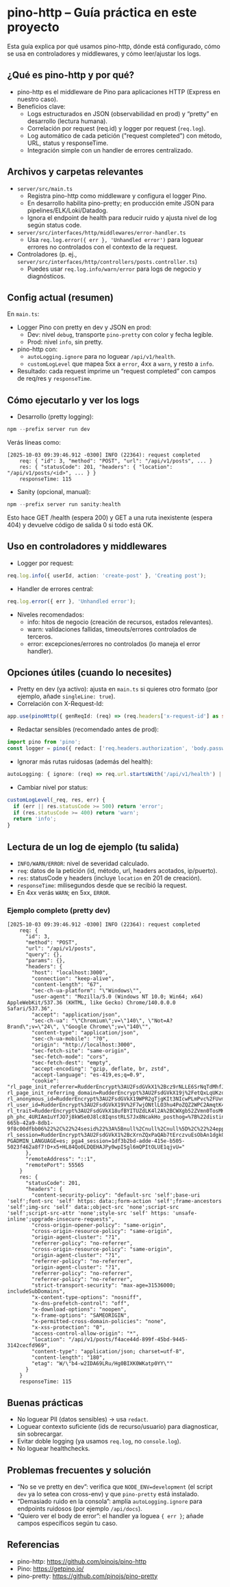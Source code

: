 # pino-http – Guía práctica en este proyecto

Esta guía explica por qué usamos pino-http, dónde está configurado, cómo se usa en controladores y middlewares, y cómo leer/ajustar los logs.

## ¿Qué es pino-http y por qué?
- pino-http es el middleware de Pino para aplicaciones HTTP (Express en nuestro caso).
- Beneficios clave:
  - Logs estructurados en JSON (observabilidad en prod) y “pretty” en desarrollo (lectura humana).
  - Correlación por request (req.id) y logger por request (`req.log`).
  - Log automático de cada petición ("request completed") con método, URL, status y responseTime.
  - Integración simple con un handler de errores centralizado.

## Archivos y carpetas relevantes
- `server/src/main.ts`
  - Registra pino-http como middleware y configura el logger Pino.
  - En desarrollo habilita pino-pretty; en producción emite JSON para pipelines/ELK/Loki/Datadog.
  - Ignora el endpoint de health para reducir ruido y ajusta nivel de log según status code.
- `server/src/interfaces/http/middlewares/error-handler.ts`
  - Usa `req.log.error({ err }, 'Unhandled error')` para loguear errores no controlados con el contexto de la request.
- Controladores (p. ej., `server/src/interfaces/http/controllers/posts.controller.ts`)
  - Puedes usar `req.log.info/warn/error` para logs de negocio y diagnósticos.

## Config actual (resumen)
En `main.ts`:
- Logger Pino con pretty en dev y JSON en prod:
  - Dev: nivel `debug`, transporte `pino-pretty` con color y fecha legible.
  - Prod: nivel `info`, sin pretty.
- pino-http con:
  - `autoLogging.ignore` para no loguear `/api/v1/health`.
  - `customLogLevel` que mapea 5xx a `error`, 4xx a `warn`, y resto a `info`.
- Resultado: cada request imprime un “request completed” con campos de req/res y `responseTime`.

## Cómo ejecutarlo y ver los logs
- Desarrollo (pretty logging):
```powershell
npm --prefix server run dev
```
Verás líneas como:
```
[2025-10-03 09:39:46.912 -0300] INFO (22364): request completed
    req: { "id": 3, "method": "POST", "url": "/api/v1/posts", ... }
    res: { "statusCode": 201, "headers": { "location": "/api/v1/posts/<id>", ... } }
    responseTime: 115
```

- Sanity (opcional, manual):
```powershell
npm --prefix server run sanity:health
```
Esto hace GET /health (espera 200) y GET a una ruta inexistente (espera 404) y devuelve código de salida 0 si todo está OK.

## Uso en controladores y middlewares
- Logger por request:
```ts
req.log.info({ userId, action: 'create-post' }, 'Creating post');
```
- Handler de errores central:
```ts
req.log.error({ err }, 'Unhandled error');
```
- Niveles recomendados:
  - info: hitos de negocio (creación de recursos, estados relevantes).
  - warn: validaciones fallidas, timeouts/errores controlados de terceros.
  - error: excepciones/errores no controlados (lo maneja el error handler).

## Opciones útiles (cuando lo necesites)
- Pretty en dev (ya activo): ajusta en `main.ts` si quieres otro formato (por ejemplo, añade `singleLine: true`).
- Correlación con X-Request-Id:
```ts
app.use(pinoHttp({ genReqId: (req) => (req.headers['x-request-id'] as string) || crypto.randomUUID() }));
```
- Redactar sensibles (recomendado antes de prod):
```ts
import pino from 'pino';
const logger = pino({ redact: ['req.headers.authorization', 'body.password'] });
```
- Ignorar más rutas ruidosas (además del health):
```ts
autoLogging: { ignore: (req) => req.url.startsWith('/api/v1/health') || req.url.startsWith('/api/docs') }
```
- Cambiar nivel por status:
```ts
customLogLevel(_req, res, err) {
  if (err || res.statusCode >= 500) return 'error';
  if (res.statusCode >= 400) return 'warn';
  return 'info';
}
```

## Lectura de un log de ejemplo (tu salida)
- `INFO/WARN/ERROR`: nivel de severidad calculado.
- `req`: datos de la petición (id, método, url, headers acotados, ip/puerto).
- `res`: statusCode y headers (incluye `location` en 201 de creación).
- `responseTime`: milisegundos desde que se recibió la request.
- En 4xx verás `WARN`; en 5xx, `ERROR`.

### Ejemplo completo (pretty dev)

```
[2025-10-03 09:39:46.912 -0300] INFO (22364): request completed
    req: {
      "id": 3,
      "method": "POST",
      "url": "/api/v1/posts",
      "query": {},
      "params": {},
      "headers": {
        "host": "localhost:3000",
        "connection": "keep-alive",
        "content-length": "67",
        "sec-ch-ua-platform": "\"Windows\"",
        "user-agent": "Mozilla/5.0 (Windows NT 10.0; Win64; x64) AppleWebKit/537.36 (KHTML, like Gecko) Chrome/140.0.0.0 Safari/537.36",      
        "accept": "application/json",
        "sec-ch-ua": "\"Chromium\";v=\"140\", \"Not=A?Brand\";v=\"24\", \"Google Chrome\";v=\"140\"",
        "content-type": "application/json",
        "sec-ch-ua-mobile": "?0",
        "origin": "http://localhost:3000",
        "sec-fetch-site": "same-origin",
        "sec-fetch-mode": "cors",
        "sec-fetch-dest": "empty",
        "accept-encoding": "gzip, deflate, br, zstd",
        "accept-language": "es-419,es;q=0.9",
        "cookie": "rl_page_init_referrer=RudderEncrypt%3AU2FsdGVkX1%2Bcz9rNLLE6SrNqTdMhfJt%2Bs3G5dtmSM44%3D; rl_page_init_referring_domain=RudderEncrypt%3AU2FsdGVkX19j%2FetQxLqUKzdvUP6fCULQwENBFT8Kmtw%3D; rl_anonymous_id=RudderEncrypt%3AU2FsdGVkX19WPR2gTjgKIt3NIcwPLmPvc%2FUvml95iUsdXxryOw0%2BCbi6N48zNeKxN9q47e5U6dm4h2pVWjGoow%3D%3D; rl_user_id=RudderEncrypt%3AU2FsdGVkX19V%2F7wjONtlLO3hu4PoZQZ2WPC2AmqtK4dJqeMTa4LgJEcMqPDtMEzUtc%2BBdsTlEetjkhqXyCK%2FVLxJkFx6%2BaY4gQOU4TNgIjHix256J9arHpn6F3bzDyD89N5STwtwbNITPshFU1WwVghONxIuB1Pva33oTzP2kmw%3D; rl_trait=RudderEncrypt%3AU2FsdGVkX18ufBYITUZdLK4l2A%2BCWXgb52ZVmn0TosMK1Xg7YQDJEx75RYetwywife7Vr6IEK5iFjE1CDD9rCPJwzSQsmYFbb8jQX2cH90ivFRCvWiuY9vgsa1H0%2B06k6d%2Fu8QCbgGE%2BuGYqPBivRQ%3D%3D; ph_phc_4URIAm1uYfJO7j8kWSe0J8lc8IqnstRLS7Jx8NcakHo_posthog=%7B%22distinct_id%22%3A%22a98e9c03959d066a64a2435efb40d8ea2c97af170e27ba36d583ac40d0cd22be%230c8cb94d-665b-42a9-8db1-9f8c00dfbb06%22%2C%22%24sesid%22%3A%5Bnull%2Cnull%2Cnull%5D%2C%22%24epp%22%3Atrue%2C%22%24initial_person_info%22%3A%7B%22r%22%3A%22%24direct%22%2C%22u%22%3A%22http%3A%2F%2Flocalhost%3A5678%2Fsetup%22%7D%7D; rl_session=RudderEncrypt%3AU2FsdGVkX1%2BcXrnZQxPaQAb7tErczvuEsObAn1dgkOqXR8sFQgNzwpRXZuXGhSjfjHvHegVu5CQVipyk9sxaAXusxk3I9V9ECGxX84sLy19NVB%2FKAt87Kc%2BfiT44CXjO0V79VSzly%2B4aBhx9Dul62g%3D%3D; PGADMIN_LANGUAGE=es; pga4_session=1df3b2bd-adde-415e-b505-5023f462a8f7!D+x5+HL84Qo0LDQEHAJPy0wpISgl6mQPItOLUE1qjvU="
      },
      "remoteAddress": "::1",
      "remotePort": 55565
    }
    res: {
      "statusCode": 201,
      "headers": {
        "content-security-policy": "default-src 'self';base-uri 'self';font-src 'self' https: data:;form-action 'self';frame-ancestors 'self';img-src 'self' data:;object-src 'none';script-src 'self';script-src-attr 'none';style-src 'self' https: 'unsafe-inline';upgrade-insecure-requests",
        "cross-origin-opener-policy": "same-origin",
        "cross-origin-resource-policy": "same-origin",
        "origin-agent-cluster": "?1",
        "referrer-policy": "no-referrer",
        "cross-origin-resource-policy": "same-origin",
        "origin-agent-cluster": "?1",
        "referrer-policy": "no-referrer",
        "origin-agent-cluster": "?1",
        "referrer-policy": "no-referrer",
        "referrer-policy": "no-referrer",
        "strict-transport-security": "max-age=31536000; includeSubDomains",
        "x-content-type-options": "nosniff",
        "x-dns-prefetch-control": "off",
        "x-download-options": "noopen",
        "x-frame-options": "SAMEORIGIN",
        "x-permitted-cross-domain-policies": "none",
        "x-xss-protection": "0",
        "access-control-allow-origin": "*",
        "location": "/api/v1/posts/f4ace44d-899f-45bd-9445-3142cecfd969",
        "content-type": "application/json; charset=utf-8",
        "content-length": "180",
        "etag": "W/\"b4-w2IDA69LRu/Hg0BIXK0WKatp0YY\""
      }
    }
    responseTime: 115
```

## Buenas prácticas
- No loguear PII (datos sensibles) → usa `redact`.
- Loguear contexto suficiente (ids de recurso/usuario) para diagnosticar, sin sobrecargar.
- Evitar doble logging (ya usamos `req.log`, no `console.log`).
- No loguear healthchecks.

## Problemas frecuentes y solución
- “No se ve pretty en dev”: verifica que `NODE_ENV=development` (el script `dev` ya lo setea con cross-env) y que `pino-pretty` está instalado.
- “Demasiado ruido en la consola”: amplía `autoLogging.ignore` para endpoints ruidosos (por ejemplo `/api/docs`).
- “Quiero ver el body de error”: el handler ya loguea `{ err }`; añade campos específicos según tu caso.

## Referencias
- pino-http: https://github.com/pinojs/pino-http
- Pino: https://getpino.io/
- pino-pretty: https://github.com/pinojs/pino-pretty
